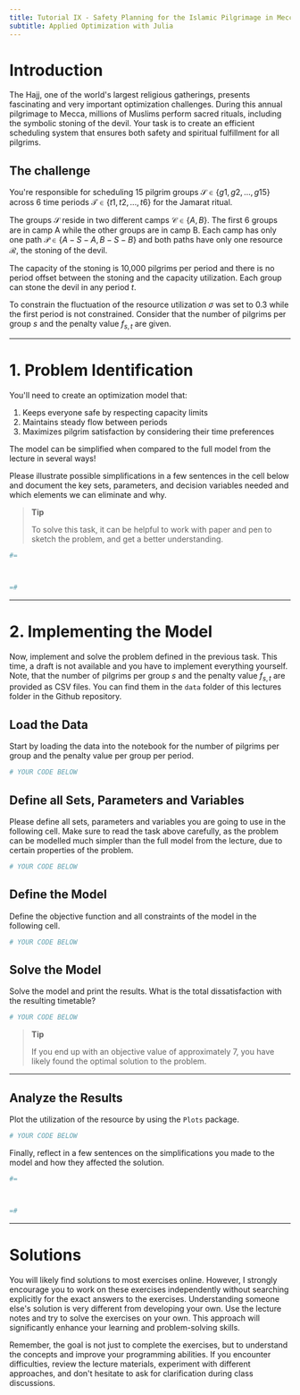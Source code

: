 ```yaml
---
title: Tutorial IX - Safety Planning for the Islamic Pilgrimage in Mecca
subtitle: Applied Optimization with Julia
---
```



# Introduction

The Hajj, one of the world's largest religious gatherings, presents fascinating and very important optimization challenges. During this annual pilgrimage to Mecca, millions of Muslims perform sacred rituals, including the symbolic stoning of the devil. Your task is to create an efficient scheduling system that ensures both safety and spiritual fulfillment for all pilgrims.

## The challenge

You're responsible for scheduling 15 pilgrim groups $\mathcal{S} \in \{g1,g2,...,g15\}$ across 6 time periods $\mathcal{T} \in \{t1,t2,...,t6\}$ for the Jamarat ritual.

The groups $\mathcal{S}$ reside in two different camps $\mathcal{C} \in \{A,B\}$. The first 6 groups are in camp A while the other groups are in camp B. Each camp has only one path $\mathcal{P} \in \{A-S-A,B-S-B\}$ and both paths have only one resource $\mathcal{R}$, the stoning of the devil.

The capacity of the stoning is 10,000 pilgrims per period and there is no period offset between the stoning and the capacity utilization. Each group can stone the devil in any period $t$.

To constrain the fluctuation of the resource utilization $\sigma$ was set to 0.3 while the first period is not constrained. Consider that the number of pilgrims per group $s$ and the penalty value $f_{s,t}$ are given.

------------------------------------------------------------------------

# 1. Problem Identification

You'll need to create an optimization model that:

1.  Keeps everyone safe by respecting capacity limits
2.  Maintains steady flow between periods
3.  Maximizes pilgrim satisfaction by considering their time preferences

The model can be simplified when compared to the full model from the lecture in several ways!

Please illustrate possible simplifications in a few sentences in the cell below and document the key sets, parameters, and decision variables needed and which elements we can eliminate and why.

> **Tip**
>
> To solve this task, it can be helpful to work with paper and pen to sketch the problem, and get a better understanding.

``` julia
#=



=#
```

------------------------------------------------------------------------

# 2. Implementing the Model

Now, implement and solve the problem defined in the previous task. This time, a draft is not available and you have to implement everything yourself. Note, that the number of pilgrims per group $s$ and the penalty value $f_{s,t}$ are provided as CSV files. You can find them in the `data` folder of this lectures folder in the Github repository.

## Load the Data

Start by loading the data into the notebook for the number of pilgrims per group and the penalty value per group per period.

``` julia
# YOUR CODE BELOW
```

## Define all Sets, Parameters and Variables

Please define all sets, parameters and variables you are going to use in the following cell. Make sure to read the task above carefully, as the problem can be modelled much simpler than the full model from the lecture, due to certain properties of the problem.

``` julia
# YOUR CODE BELOW
```

## Define the Model

Define the objective function and all constraints of the model in the following cell.

``` julia
# YOUR CODE BELOW
```

## Solve the Model

Solve the model and print the results. What is the total dissatisfaction with the resulting timetable?

``` julia
# YOUR CODE BELOW
```

> **Tip**
>
> If you end up with an objective value of approximately 7, you have likely found the optimal solution to the problem.

------------------------------------------------------------------------

## Analyze the Results

Plot the utilization of the resource by using the `Plots` package.

``` julia
# YOUR CODE BELOW
```

Finally, reflect in a few sentences on the simplifications you made to the model and how they affected the solution.

``` julia
#=



=#
```

------------------------------------------------------------------------

# Solutions

You will likely find solutions to most exercises online. However, I strongly encourage you to work on these exercises independently without searching explicitly for the exact answers to the exercises. Understanding someone else's solution is very different from developing your own. Use the lecture notes and try to solve the exercises on your own. This approach will significantly enhance your learning and problem-solving skills.

Remember, the goal is not just to complete the exercises, but to understand the concepts and improve your programming abilities. If you encounter difficulties, review the lecture materials, experiment with different approaches, and don't hesitate to ask for clarification during class discussions.
